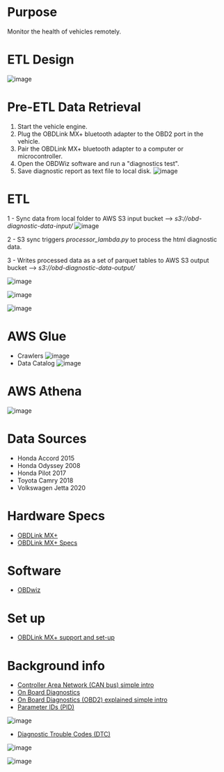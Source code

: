 # Purpose
Monitor the health of vehicles remotely. 
 
# ETL Design 
![image](https://user-images.githubusercontent.com/76083769/155837691-7faa2c4e-601f-4ecf-8813-8ac03b1c547c.png)

# Pre-ETL Data Retrieval
 1. Start the vehicle engine.
 2. Plug the OBDLink MX+ bluetooth adapter to the OBD2 port in the vehicle.
 3. Pair the OBDLink MX+ bluetooth adapter to a computer or microcontroller.
 4. Open the OBDWiz software and run a "diagnostics test".
 5. Save diagnostic report as text file to local disk. 
![image](https://user-images.githubusercontent.com/76083769/155813294-114cc19c-e392-48bc-ac44-c3abc8123374.png)

# ETL
1 - Sync data from local folder to AWS S3 input bucket --> _s3://obd-diagnostic-data-input/_
![image](https://user-images.githubusercontent.com/76083769/155813379-bd3f3beb-c3d2-4e5f-9f2b-73aafa1369c3.png)

2 - S3 sync triggers _processor_lambda.py_ to process the html diagnostic data.

3 - Writes processed data as a set of parquet tables to AWS S3 output bucket --> _s3://obd-diagnostic-data-output/_

![image](https://user-images.githubusercontent.com/76083769/155828172-75d98463-3941-47c4-a441-f4e966637b79.png)

![image](https://user-images.githubusercontent.com/76083769/155828238-4be7aea0-fce0-4a6d-b603-0bd8d096c71f.png)

![image](https://user-images.githubusercontent.com/76083769/155828273-4fea0ed7-80de-4431-9697-3ae50d7660d0.png)

# AWS Glue
- Crawlers 
![image](https://user-images.githubusercontent.com/76083769/155834706-b7875bbf-2f76-4781-8406-d4541b4f0307.png)
- Data Catalog
![image](https://user-images.githubusercontent.com/76083769/155834467-542ec8f3-3f90-4635-a2fe-3cbf1033ebd2.png)

# AWS Athena 
![image](https://user-images.githubusercontent.com/76083769/155836089-49f78521-af51-4f70-ba00-f423bb03abe5.png)

# Data Sources 
 - Honda Accord 2015
 - Honda Odyssey 2008
 - Honda Pilot 2017
 - Toyota Camry 2018
 - Volkswagen Jetta 2020
 
 # Hardware Specs 
 - [OBDLink MX+](https://www.obdlink.com/products/obdlink-mxp/)
 - [OBDLink MX+ Specs](https://www.obdlink.com/wp-content/uploads/2019/01/app_support.pdf)

# Software
 - [OBDwiz](https://www.obdlink.com/software/)

# Set up
- [OBDLink MX+ support and set-up](https://www.obdlink.com/support/mxp/#win-mxp)

# Background info
- [Controller Area Network (CAN bus) simple intro](https://www.csselectronics.com/pages/can-bus-simple-intro-tutorial)
- [On Board Diagnostics](https://en.wikipedia.org/wiki/On-board_diagnostics)
- [On Board Diagnostics (OBD2) explained simple intro](https://www.csselectronics.com/pages/obd2-explained-simple-intro)
- [Parameter IDs (PID)](https://en.wikipedia.org/wiki/OBD-II_PIDs)

![image](https://user-images.githubusercontent.com/76083769/149011965-7d9670ee-1549-4838-8745-8b0c0b6768de.png)

- [Diagnostic Trouble Codes (DTC)](https://www.dmv.de.gov/VehicleServices/inspections/pdfs/dtc_list.pdf)

![image](https://user-images.githubusercontent.com/76083769/148725136-97df9337-a5a8-4445-9896-a6a814261287.png)

![image](https://user-images.githubusercontent.com/76083769/149032586-7ebc24ec-5ea5-4d52-b9a6-f0d393a6c68f.png)

